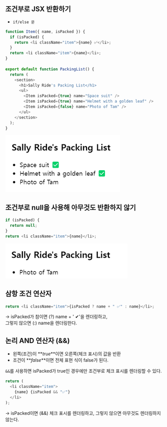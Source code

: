 ## 조건부로 JSX 반환하기

- `if/else 문`

```javascript
function Item({ name, isPacked }) {
  if (isPacked) {
    return <li className="item">{name} ✅</li>;
  }
  return <li className="item">{name}</li>;
}

export default function PackingList() {
  return (
    <section>
      <h1>Sally Ride's Packing List</h1>
      <ul>
        <Item isPacked={true} name="Space suit" />
        <Item isPacked={true} name="Helmet with a golden leaf" />
        <Item isPacked={false} name="Photo of Tam" />
      </ul>
    </section>
  );
}
```

![alt text](./image/result1.png)

## 조건부로 null을 사용해 아무것도 반환하지 않기

```javascript
if (isPacked) {
  return null;
}
return <li className="item">{name}</li>;
```

![alt text](./image/result2.png)

## 삼항 조건 연산자

```javascript
return <li className="item">{isPacked ? name + " ✅" : name}</li>;
```

-> isPacked가 참이면 (?) name + ' ✔'을 렌더링하고,  
그렇지 않으면 (:) name을 렌더링한다.

## 논리 AND 연산자 (&&)

- 왼쪽(조건)이 **_true_**이면 오른쪽(체크 표시)의 값을 반환
- 조건이 **_false_**이면 전체 표현 식이 false가 된다.

`&&`를 사용하면 isPacked가 true인 경우에만 조건부로 체크 표시를 렌더링할 수 있다.

```javascript
return (
  <li className="item">
    {name} {isPacked && "✅"}
  </li>
);
```

-> isPacked이면 (&&) 체크 표시를 렌더링하고, 그렇지 않으면 아무것도 렌더링하지 않는다.
